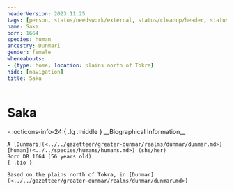 ```yaml
---
headerVersion: 2023.11.25
tags: [person, status/needswork/external, status/cleanup/header, status/image]
name: Saka
born: 1664
species: human
ancestry: Dunmari
gender: female
whereabouts:
- {type: home, location: plains north of Tokra}
hide: [navigation]
title: Saka
---
```

# Saka
<div class="grid cards ext-narrow-margin ext-one-column" markdown>
- :octicons-info-24:{ .lg .middle } __Biographical Information__

    A [Dunmari](<../../gazetteer/greater-dunmar/realms/dunmar/dunmar.md>) [human](<../../species/humans/humans.md>) (she/her)  
    Born DR 1664 (56 years old)  
    { .bio }

    Based on the plains north of Tokra, in [Dunmar](<../../gazetteer/greater-dunmar/realms/dunmar/dunmar.md>)
</div>


